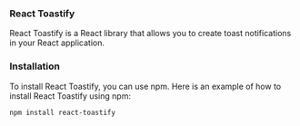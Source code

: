 ### React Toastify
React Toastify is a React library that allows you to create toast notifications in your React application.

### Installation
To install React Toastify, you can use npm. Here is an example of how to install React Toastify using npm:
```bash
npm install react-toastify
```
